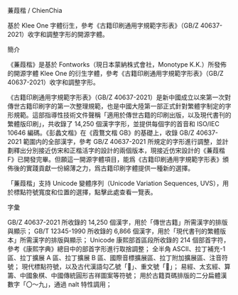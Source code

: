 蒹葭楷 / ChienChia

基於 Klee One 字體衍生，參考《古籍印刷通用字規範字形表》（GB/Z 40637-2021）收字和調整字形的開源字體。


簡介

《蒹葭楷》是基於 Fontworks（現日本蒙納株式會社，Monotype K.K.）所發佈的開源字體 Klee One 的衍生字體，參考《古籍印刷通用字規範字形表》（GB/Z 40637-2021）收字和調整字形。

《古籍印刷通用字規範字形表》（GB/Z 40637-2021）是新中國成立以來第一次對傳世古籍印刷字的第一次整理規範，也是中國大陸第一部正式針對繁體字制定的字形規範。這部指導性技術文件聲稱「適用於傳世古籍的印刷出版，以及現代書刊的繁體版印刷」，共收錄了 14,250 個漢字字形，並提供每個字的首音和 ISO/IEC 10646 編碼。《彭蠡文楷》在《霞鶩文楷 GB》的基礎上，收錄 GB/Z 40637-2021 範圍内的全部漢字，參考 GB/Z 40637-2021 所規定的字形進行調整，並計劃釋出分別接近仿宋和正楷活字的設計的兩個版本，現接近仿宋設計的《蒹葭楷F》已開發完畢。但願這一開源字體項目，能爲《古籍印刷通用字規範字形表》頒佈後的實踐貢獻一份綿薄之力，爲古籍印刷字體提供一種新的選擇。

「蒹葭楷」支持 Unicode 變體序列（Unicode Variation Sequences, UVS），用於標點符號寬度和位置的選擇，點擊此處查看一覽表。

字彙

GB/Z 40637-2021 所收錄的 14,250 個漢字，用於「傳世古籍」所需漢字的排版與顯示；
GB/T 12345-1990 所收錄的 6,866 個漢字，用於「現代書刊的繁體版本」所需漢字的排版與顯示；
Unicode 康熙部首區段所收錄的 214 個部首字符，參考《康熙字典》總目中的部首字形進行取捨調整；
全半角 ASCII、拉丁補充-1 區、拉丁擴展 A 區、拉丁擴展 B 區、國際音標擴展區、拉丁附加擴展區、注音符號；
現代標點符號，以及古代漢語勾乙號「𖿢」、重文號「𖿣」；
易經、太玄經、算籌、中國象棋、中國傳統圓形吉祥圖案等符號；
用於古籍頁碼排版的二分扁體漢數字「〇～九」，通過 nalt 特性調用；
